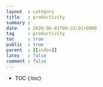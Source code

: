 ```yaml
---
layout  : category
title   : productivity
summary :
date    : 2020-06-03T09:33:01+0900
tag     : productivity
toc     : true
public  : true
parent  : [[index]]
latex   : false
comment : false
---
```

* TOC
{:toc}
